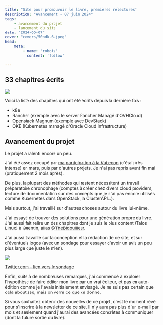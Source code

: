 ```yaml
---
title: "Site pour promouvoir le livre, premières relectures"
description: "Avancement - 07 juin 2024"
tags:
    - avancement du projet
    - lancement du site
date: "2024-06-07"
cover: "covers/50ndk-6.jpeg"
head:
    meta:
        - name: 'robots'
          content: 'follow'

---
```


## 33 chapitres écrits

![](https://geps.dev/progress/66)

Voici la liste des chapitres qui ont été écrits depuis la dernière fois :

* k8e
* Rancher (exemple avec le server Rancher Managé d'OVHCloud)
* Openstack Magnum (exemple avec DevStack)
* OKE (Kubernetes managé d'Oracle Cloud Infrastructure)

## Avancement du projet

Le projet a ralenti encore un peu.

J'ai été assez occupé par [ma participation à la Kubecon](https://blog.zwindler.fr/2024/03/22/kubecon-eu-2024-vendredi/) (c'était très intense) en mars, puis par d'autres projets. Je n'ai pas repris avant fin mai (pratiquement 2 mois après).

De plus, la plupart des méthodes qui restent nécessitent un travail préparatoire chronophage (comptes à créer chez divers cloud providers, lecture de documentation sur des concepts que je n'ai pas encore utilisés comme Kubernetes dans OpenStack, la ClusterAPI...).

Mais surtout, j'ai travaillé sur d'autres choses autour du livre lui-même. 

J'ai essayé de trouver des solutions pour une génération propre du livre. J'ai aussi fait relire un des chapitres dont je suis le plus content (Talos Linux) à Quentin, alias [@TheBidouilleur](https://x.com/TheBidouilleur).

J'ai aussi travaillé sur la conception et la rédaction de ce site, et sur d'éventuels logos (avec un sondage pour essayer d'avoir un avis un peu plus large que juste le mien).

![](images/5-mois/sondage.png)

[Twitter.com - lien vers le sondage](https://x.com/zwindler/status/1799069433367027949)

Enfin, suite à de nombreuses remarques, j'ai commencé à explorer l'hypothèse de faire éditer mon livre par un vrai éditeur, et pas en auto-édition comme je l'avais initialement envisagé. Je ne suis pas certain que cela aboutisse, mais on verra ce que ça donne.

Si vous souhaitez obtenir des nouvelles de ce projet, c'est le moment rêvé pour s'inscrire à la newsletter de ce site. Il n'y aura pas plus d'un e-mail par mois et seulement quand j'aurai des avancées concrètes à communiquer (dont la future sortie du livre).